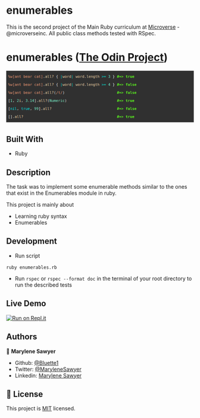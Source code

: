 # enumerables

This is the second project of the Main Ruby curriculum at [Microverse](https:www.microverse.org/) - @microverseinc.
All public class methods tested with RSpec.

# enumerables ([The Odin Project](https://github.com/TheOdinProject/curriculum/blob/master/ruby_programming/archive/basic_ruby/project_advanced_building_blocks.md#project-2-enumerable-methods))

![Enumerables](screenshot.png)

## Built With

- Ruby

## Description

The task was to implement some enumerable methods similar to the ones that exist in the Enumerables module in ruby.

This project is mainly about

-  Learning ruby syntax
-  Enumerables

## Development

* Run script
```
ruby enumerables.rb
```
* Run ```rspec``` or ```rspec --format doc``` in the terminal of your root directory to run the described tests
## Live Demo

[![Run on Repl.it](https://repl.it/badge/github/Bluette1/enumerables)](https://repl.it/github/Bluette1/enumerables)

## Authors

👤 **Marylene Sawyer**
- Github: [@Bluette1](https://github.com/Bluette1)
- Twitter: [@MaryleneSawyer](https://twitter.com/MaryleneSawyer)
- Linkedin: [Marylene Sawyer](https://www.linkedin.com/in/marylene-sawyer-b4ba1295/)

## 📝 License

This project is [MIT](https://opensource.org/licenses/MIT) licensed.
